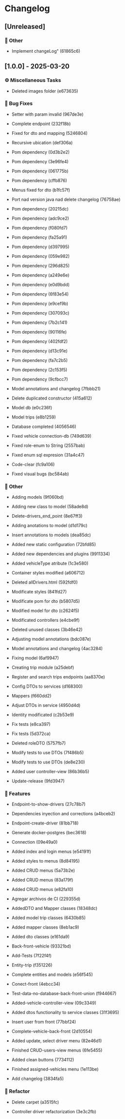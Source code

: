 # Changelog


## [Unreleased]



### 💼 Other


- Implement changeLog" (61865c6)


## [1.0.0] - 2025-03-20



### ⚙️ Miscellaneous Tasks


- Deleted images folder (e673635)


### 🐛 Bug Fixes


- Setter with param invalid (967de3e)

- Complete endpoint (232f18b)

- Fixed for dto and mapping (5246804)

- Recursive ubication (def306a)

- Pom dependency (0d3b2e2)

- Pom dependency (3e96fe4)

- Pom dependency (061775b)

- Pom dependency (cffb876)

- Menus fixed for dto (b1fc57f)

- Port nad version java nad delete changelog (76758ae)

- Pom dependency (20215dc)

- Pom dependency (adc9ce2)

- Pom dependency (f080fd7)

- Pom dependency (fa25a91)

- Pom dependency (d397995)

- Pom dependency (059e982)

- Pom dependency (296d825)

- Pom dependency (a249e6e)

- Pom dependency (e0d9bdd)

- Pom dependency (6f83e54)

- Pom dependency (e9cef9b)

- Pom dependency (307093c)

- Pom dependency (7b2c141)

- Pom dependency (90116fe)

- Pom dependency (402fdf2)

- Pom dependency (d13c91e)

- Pom dependency (fa7c2b5)

- Pom dependency (2c153f5)

- Pom dependency (9cfbcc7)

- Model annotations and changelog (7fbbb21)

- Delete duplicated constructor (415a612)

- Model db (e0c236f)

- Model trips (e8b1259)

- Database completed (4056546)

- Fixed vehicle connection-db (749d639)

- Fixed role-enum to String (2557bab)

- Fixed enum sql expresion (31a4c47)

- Code-clear (fc9a106)

- Fixed visual bugs (bc584ab)


### 💼 Other


- Adding models (9f060bd)

- Adding new class to model (58ade8d)

- Delete-drivers_end_point (8e67ff3)

- Adding anotations to model (d1d179c)

- Insert annotations to models (dea85dc)

- Added new static configuration (72bfd85)

- Added new dependencies and plugins (9911334)

- Added vehicleType atribute (1c3e580)

- Container styles modified (a606712)

- Deleted allDrivers.html (592fdf0)

- Modificate styles (841fd27)

- Modificate pom for dto (b5807d5)

- Modified model for dto (c2624f5)

- Modificated controllers (e4cbe9f)

- Deleted unused classes (3b46e42)

- Adjusting model annotations (bdc087e)

- Model annotations and changelog (4ac3284)

- Fixing model (6af9947)

- Creating trip module (a25debf)

- Register and search trips endpoints (aa8370e)

- Config DTOs to services (d168300)

- Mappers (f660dd2)

- Adjust DTOs in service (4950d4d)

- Identity modificated (c2b53e9)

- Fix tests (e8ca397)

- Fix tests (5d372ca)

- Deleted roleDTO (5757fb7)

- Modify tests to use DTOs (7f486b5)

- Modify tests to use DTOs (de8e230)

- Added user controller-view (86b36b5)

- Update-release (9fd3947)


### 🚀 Features


- Endpoint-to-show-drivers (27c78b7)

- Dependencies inyection and corrections (a4bceb2)

- Endpoint-create-driver (81bb718)

- Generate docker-postgres (bec3618)

- Connection (09e49a0)

- Added index and login menus (e54191f)

- Added styles to menus (8d84195)

- Added CRUD menus (5a73b2e)

- Added CRUD menus (83a179f)

- Added CRUD menus (e82fa10)

- Agregar archivos de CI (229355d)

- AddedDTO and Mapper classes (18348dc)

- Added model trip classes (6430b85)

- Added mapper classes (8eb1ac9)

- Added dto classes (e161da9)

- Back-front-vehicle (93321bd)

- Add-Tests (7f22f4f)

- Entity-trip (f351226)

- Complete entities and models (e56f545)

- Conect-front (4ebcc34)

- Test-data-no-database-back-front-union (f944667)

- Added-vehicle-controller-view (09c3349)

- Added dtos functionality to service classes (31f3695)

- Insert user from front (77bbf24)

- Complete-vehicle-back-front (2d10554)

- Added update, select driver menu (82e46d1)

- Finished CRUD-users-view menus (6fe5455)

- Added clean buttons (7734112)

- Finished assigned-vehicles menu (1e113be)

- Add changelog (3834fa5)


### 🚜 Refactor


- Delete carpet (a3515fc)

- Controller driver refactorization (3e3c2fb)

<!-- generated by git-cliff -->
